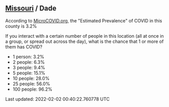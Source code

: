 
## [Missouri](/united-states/missouri) / Dade

According to [MicroCOVID.org](http://microcovid.org),
the "Estimated Prevalence" of COVID in this county is 3.2%

If you interact with a certain number of people in this location
(all at once in a group, or spread out across the day), what is the chance that
1 or more of them has COVID?

- 1 person: 3.2%
- 2 people: 6.3%
- 3 people: 9.4%
- 5 people: 15.1%
- 10 people: 28.0%
- 25 people: 56.0%
- 100 people: 96.2%

Last updated: 2022-02-02 00:40:22.760778 UTC
